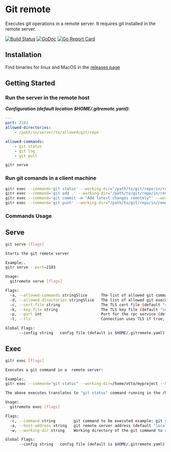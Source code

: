 # Git remote

Executes  git operations in a remote server. It requires git installed in the remote server.

[![Build Status](https://travis-ci.org/ottogiron/gitremote.svg?branch=master)](https://travis-ci.org/ottogiron/gitremote)
[![GoDoc](https://godoc.org/github.com/ottogiron/gitremote?status.svg)](https://godoc.org/github.com/ottogiron/gitremote)
[![Go Report Card](https://goreportcard.com/badge/github.com/ottogiron/gitremote)](https://goreportcard.com/report/github.com/ottogiron/gitremote)

## Installation

Find binaries for linux and MacOS in the [releases page](https://github.com/ottogiron/gitremote/releases)

## Getting Started


### Run the server in the remote host

***Configuration (default location $HOME/.gitremote.yaml):***

```yaml
---
port: 2183
allowed-directories:
    - /path/in/server/to/allowed/git/repo

allowed-commands:
    - git status
    - git log
    - git pull
```

```bash
gitr serve
```

### Run git comands in a client machine


```bash
gitr exec --command='git status' --working-dir="/path/to/git/repo/in/remote/server" --host-address="localhost:2183"
gitr exec --command='git add .' --working-dir="/path/to/git/repo/in/remote/server" --host-address="localhost:2183"
gitr exec --command='git commit -m "Add latest changes remotely"' --working-dir="/path/to/git/repo/in/remote/server" --host-address="localhost:2183"
gitr exec --command='git push' --working-dir="/path/to/git/repo/in/remote/server" --host-address="localhost:2183"
```

### Commands Usage

## Serve

```bash
git serve [flags]

Starts the git remote server

Example:.
gitr serve --port=2183

Usage:
  gitremote serve [flags]

Flags:
  -a, --allowed-commands stringSlice      The list of allowed git commands
  -d, --allowed-directories stringSlice   The list of allowed git executable directories
  -c, --cert-file string                  The TLS cert file (default "server.pem")
  -k, --key-file string                   The TLS key file (default "server.key")
  -p, --port int                          Port for the rpc service (default 2183)
  -t, --tls                               Connection uses TLS if true, else plain TCP

Global Flags:
      --config string   config file (default is $HOME/.gitremote.yaml)
```

## Exec

```bash
gitr exec [flags]

Executes a git command in a  remote server:

Example:.
gitr exec --command="git status" --working-dir=/home/otto/myproject --host-address=myhost:2183

The above executes translates to "git status" command running in the /home/otto/myproject directory

Usage:
  gitremote exec [flags]

Flags:
  -c, --command string        git command to be executed example: git status
  -a, --host-address string   git remote server address (default "localhost:2183")
  -w, --working-dir string    Working directory of the git command to run (default ".")

Global Flags:
      --config string   config file (default is $HOME/.gitremote.yaml)
```

